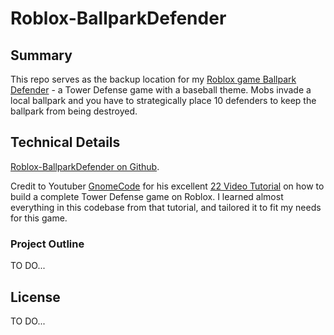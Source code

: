 # Roblox-BallparkDefender

## Summary

This repo serves as the backup location for my [Roblox game Ballpark Defender](https://roblox.com/games/12117545162/Ballpark-Defender) - a Tower Defense game with a baseball theme. Mobs invade a local ballpark and you have to strategically place 10 defenders to keep the ballpark from being destroyed. 

## Technical Details

[Roblox-BallparkDefender on Github](https://github.com/prilldev/Roblox-BallparkDefender).

Credit to Youtuber [GnomeCode](https://www.youtube.com/@GnomeCode) for his excellent [22 Video Tutorial](https://www.youtube.com/watch?v=DanjB0cTfw0&list=PLtMUa6NlF10fEF1WOeDtuGcIn0RdUNL7c) on how to build a complete Tower Defense game on Roblox. I learned almost everything in this codebase from that tutorial, and tailored it to fit my needs for this game.

### Project Outline

TO DO...

## License

TO DO...
